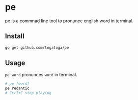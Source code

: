 # pe
pe is a commnad line tool to pronunce english word in terminal.

## Install

```bash
go get github.com/togatoga/pe
```

## Usage
`pe word` pronunces `word` in terminal.
```bash
# pe [word]
pe Pedantic
# Ctrl+C stop playing
```
